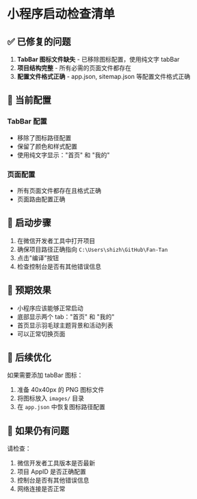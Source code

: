 # 小程序启动检查清单

## ✅ 已修复的问题

1. **TabBar 图标文件缺失** - 已移除图标配置，使用纯文字 tabBar
2. **项目结构完整** - 所有必需的页面文件都存在
3. **配置文件格式正确** - app.json, sitemap.json 等配置文件格式正确

## 🔧 当前配置

### TabBar 配置
- 移除了图标路径配置
- 保留了颜色和样式配置
- 使用纯文字显示："首页" 和 "我的"

### 页面配置
- 所有页面文件都存在且格式正确
- 页面路由配置正确

## 🚀 启动步骤

1. 在微信开发者工具中打开项目
2. 确保项目路径正确指向 `C:\Users\shizh\GitHub\Fan-Tan`
3. 点击"编译"按钮
4. 检查控制台是否有其他错误信息

## 📱 预期效果

- 小程序应该能够正常启动
- 底部显示两个 tab："首页" 和 "我的"
- 首页显示羽毛球主题背景和活动列表
- 可以正常切换页面

## 🔄 后续优化

如果需要添加 tabBar 图标：
1. 准备 40x40px 的 PNG 图标文件
2. 将图标放入 `images/` 目录
3. 在 `app.json` 中恢复图标路径配置

## 🐛 如果仍有问题

请检查：
1. 微信开发者工具版本是否最新
2. 项目 AppID 是否正确配置
3. 控制台是否有其他错误信息
4. 网络连接是否正常
